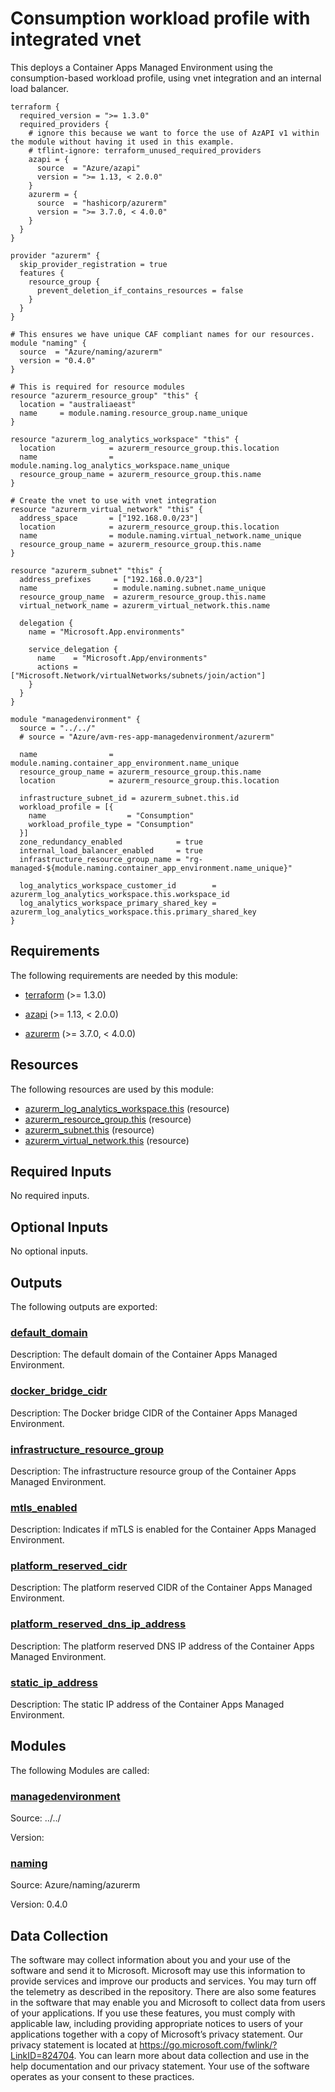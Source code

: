 <!-- BEGIN_TF_DOCS -->
# Consumption workload profile with integrated vnet

This deploys a Container Apps Managed Environment using the consumption-based workload profile, using vnet integration and an internal load balancer.

```hcl
terraform {
  required_version = ">= 1.3.0"
  required_providers {
    # ignore this because we want to force the use of AzAPI v1 within the module without having it used in this example.
    # tflint-ignore: terraform_unused_required_providers
    azapi = {
      source  = "Azure/azapi"
      version = ">= 1.13, < 2.0.0"
    }
    azurerm = {
      source  = "hashicorp/azurerm"
      version = ">= 3.7.0, < 4.0.0"
    }
  }
}

provider "azurerm" {
  skip_provider_registration = true
  features {
    resource_group {
      prevent_deletion_if_contains_resources = false
    }
  }
}

# This ensures we have unique CAF compliant names for our resources.
module "naming" {
  source  = "Azure/naming/azurerm"
  version = "0.4.0"
}

# This is required for resource modules
resource "azurerm_resource_group" "this" {
  location = "australiaeast"
  name     = module.naming.resource_group.name_unique
}

resource "azurerm_log_analytics_workspace" "this" {
  location            = azurerm_resource_group.this.location
  name                = module.naming.log_analytics_workspace.name_unique
  resource_group_name = azurerm_resource_group.this.name
}

# Create the vnet to use with vnet integration
resource "azurerm_virtual_network" "this" {
  address_space       = ["192.168.0.0/23"]
  location            = azurerm_resource_group.this.location
  name                = module.naming.virtual_network.name_unique
  resource_group_name = azurerm_resource_group.this.name
}

resource "azurerm_subnet" "this" {
  address_prefixes     = ["192.168.0.0/23"]
  name                 = module.naming.subnet.name_unique
  resource_group_name  = azurerm_resource_group.this.name
  virtual_network_name = azurerm_virtual_network.this.name

  delegation {
    name = "Microsoft.App.environments"

    service_delegation {
      name    = "Microsoft.App/environments"
      actions = ["Microsoft.Network/virtualNetworks/subnets/join/action"]
    }
  }
}

module "managedenvironment" {
  source = "../../"
  # source = "Azure/avm-res-app-managedenvironment/azurerm"

  name                = module.naming.container_app_environment.name_unique
  resource_group_name = azurerm_resource_group.this.name
  location            = azurerm_resource_group.this.location

  infrastructure_subnet_id = azurerm_subnet.this.id
  workload_profile = [{
    name                  = "Consumption"
    workload_profile_type = "Consumption"
  }]
  zone_redundancy_enabled            = true
  internal_load_balancer_enabled     = true
  infrastructure_resource_group_name = "rg-managed-${module.naming.container_app_environment.name_unique}"

  log_analytics_workspace_customer_id        = azurerm_log_analytics_workspace.this.workspace_id
  log_analytics_workspace_primary_shared_key = azurerm_log_analytics_workspace.this.primary_shared_key
}
```

<!-- markdownlint-disable MD033 -->
## Requirements

The following requirements are needed by this module:

- <a name="requirement_terraform"></a> [terraform](#requirement\_terraform) (>= 1.3.0)

- <a name="requirement_azapi"></a> [azapi](#requirement\_azapi) (>= 1.13, < 2.0.0)

- <a name="requirement_azurerm"></a> [azurerm](#requirement\_azurerm) (>= 3.7.0, < 4.0.0)

## Resources

The following resources are used by this module:

- [azurerm_log_analytics_workspace.this](https://registry.terraform.io/providers/hashicorp/azurerm/latest/docs/resources/log_analytics_workspace) (resource)
- [azurerm_resource_group.this](https://registry.terraform.io/providers/hashicorp/azurerm/latest/docs/resources/resource_group) (resource)
- [azurerm_subnet.this](https://registry.terraform.io/providers/hashicorp/azurerm/latest/docs/resources/subnet) (resource)
- [azurerm_virtual_network.this](https://registry.terraform.io/providers/hashicorp/azurerm/latest/docs/resources/virtual_network) (resource)

<!-- markdownlint-disable MD013 -->
## Required Inputs

No required inputs.

## Optional Inputs

No optional inputs.

## Outputs

The following outputs are exported:

### <a name="output_default_domain"></a> [default\_domain](#output\_default\_domain)

Description: The default domain of the Container Apps Managed Environment.

### <a name="output_docker_bridge_cidr"></a> [docker\_bridge\_cidr](#output\_docker\_bridge\_cidr)

Description: The Docker bridge CIDR of the Container Apps Managed Environment.

### <a name="output_infrastructure_resource_group"></a> [infrastructure\_resource\_group](#output\_infrastructure\_resource\_group)

Description: The infrastructure resource group of the Container Apps Managed Environment.

### <a name="output_mtls_enabled"></a> [mtls\_enabled](#output\_mtls\_enabled)

Description: Indicates if mTLS is enabled for the Container Apps Managed Environment.

### <a name="output_platform_reserved_cidr"></a> [platform\_reserved\_cidr](#output\_platform\_reserved\_cidr)

Description: The platform reserved CIDR of the Container Apps Managed Environment.

### <a name="output_platform_reserved_dns_ip_address"></a> [platform\_reserved\_dns\_ip\_address](#output\_platform\_reserved\_dns\_ip\_address)

Description: The platform reserved DNS IP address of the Container Apps Managed Environment.

### <a name="output_static_ip_address"></a> [static\_ip\_address](#output\_static\_ip\_address)

Description: The static IP address of the Container Apps Managed Environment.

## Modules

The following Modules are called:

### <a name="module_managedenvironment"></a> [managedenvironment](#module\_managedenvironment)

Source: ../../

Version:

### <a name="module_naming"></a> [naming](#module\_naming)

Source: Azure/naming/azurerm

Version: 0.4.0

<!-- markdownlint-disable-next-line MD041 -->
## Data Collection

The software may collect information about you and your use of the software and send it to Microsoft. Microsoft may use this information to provide services and improve our products and services. You may turn off the telemetry as described in the repository. There are also some features in the software that may enable you and Microsoft to collect data from users of your applications. If you use these features, you must comply with applicable law, including providing appropriate notices to users of your applications together with a copy of Microsoft’s privacy statement. Our privacy statement is located at <https://go.microsoft.com/fwlink/?LinkID=824704>. You can learn more about data collection and use in the help documentation and our privacy statement. Your use of the software operates as your consent to these practices.
<!-- END_TF_DOCS -->